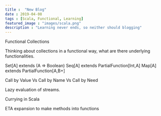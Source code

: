 ```yaml
---
title :  "New Blog"
date : 2019-04-08
tags : [Scala, Functional, Learning]
featured_image : "images/scala.png"
description : "Learning never ends, so neither should blogging"
---
```


Functional Collections

Thinking about collections in a functional way, what are there underlying functionalities.

Set[A] extends (A => Boolean)
Seq[A] extends PartialFunction[Int,A]
Map[A] extends PartialFunction[A,B+]

Call by Value Vs Call by Name Vs Call by Need

Lazy evaluation of streams.

Currying in Scala

ETA expansion to make methods into functions
